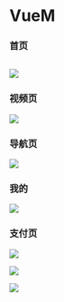 # VueM

### 首页
<img src="https://img-blog.csdnimg.cn/c136ad85880f455394d30b475e6ccc8a.jpeg" alt="">

![](https://img-blog.csdnimg.cn/27fca94a584f47de8de067d0f94b972f.jpeg)

### 视频页
![](https://img-blog.csdnimg.cn/446c741c540c482399fd7eedbca8c3d7.jpeg)

### 导航页
![](https://img-blog.csdnimg.cn/378e95556fd04860817da4e9ebf832df.jpeg)

### 我的
![](https://img-blog.csdnimg.cn/e26ce595b51549c7a6557cb9d61249df.jpeg)

### 支付页
![](https://img-blog.csdnimg.cn/c27782992ac84075bea9d2152af12212.jpeg)

![](https://img-blog.csdnimg.cn/9df80e159ab146759f800292c5fc64c5.jpeg)

![](https://img-blog.csdnimg.cn/8faf54e63ebb407a8877581e59b896bf.jpeg)

![]()